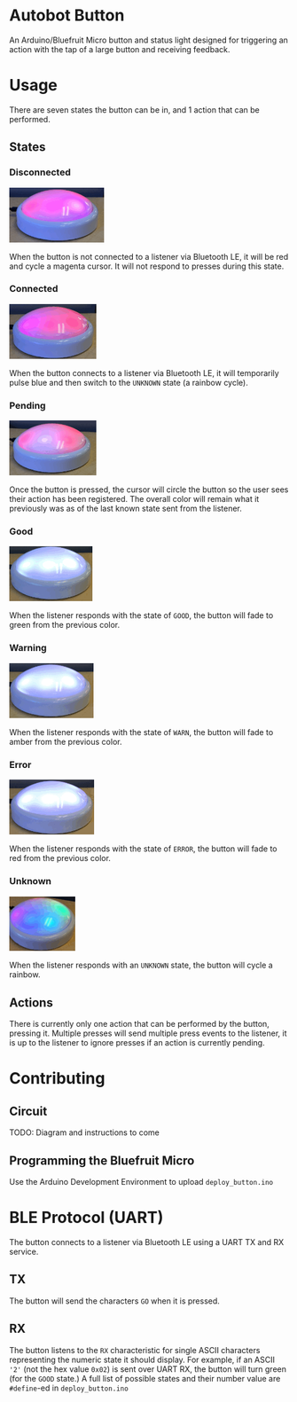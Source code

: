# Autobot Button

An Arduino/Bluefruit Micro button and status light designed for triggering an action with the tap of a large button and
receiving feedback.

# Usage

There are seven states the button can be in, and 1 action that can be performed.

## States

### Disconnected
![Unknown](docs/images/autobot-disconnected.gif)

When the button is not connected to a listener via Bluetooth LE, it will be red and cycle a magenta cursor.
It will not respond to presses during this state.

### Connected
![Unknown](docs/images/autobot-connected.gif)

When the button connects to a listener via Bluetooth LE, it will temporarily pulse blue and then switch to the `UNKNOWN` state (a rainbow cycle).

### Pending
![Pending Light](docs/images/autobot-pending.gif)

Once the button is pressed, the cursor will circle the button so the user sees their action has been registered. The
overall color will remain what it previously was as of the last known state sent from the listener.

### Good
![Good](docs/images/autobot-good.gif)

When the listener responds with the state of `GOOD`, the button will fade to green from the previous color.

### Warning
![Warning](docs/images/autobot-warn.gif)

When the listener responds with the state of `WARN`, the button will fade to amber from the previous color.

### Error
![Error](docs/images/autobot-error.gif)

When the listener responds with the state of `ERROR`, the button will fade to red from the previous color.


### Unknown
![Unknown](docs/images/autobot-unknown.gif)

When the listener responds with an `UNKNOWN` state, the button will cycle a rainbow.

## Actions

There is currently only one action that can be performed by the button, pressing it. Multiple presses will send multiple
press events to the listener, it is up to the listener to ignore presses if an action is currently pending.


# Contributing

## Circuit
TODO: Diagram and instructions to come

## Programming the Bluefruit Micro
Use the Arduino Development Environment to upload `deploy_button.ino`

# BLE Protocol (UART)

The button connects to a listener via Bluetooth LE using a UART TX and RX service.

## TX
The button will send the characters `GO` when it is pressed.

## RX
The button listens to the `RX` characteristic for single ASCII characters representing the numeric state it should
display.  For example, if an ASCII `'2'` (not the hex value `0x02`) is sent over UART RX, the button will turn green
(for the `GOOD` state.) A full list of possible states and their number value are `#define`-ed in `deploy_button.ino`